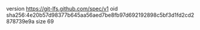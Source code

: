 version https://git-lfs.github.com/spec/v1
oid sha256:4e20b57d98377b645aa56aed7be8fb97d692192898c5bf3d1fd2cd2878739e9a
size 69
